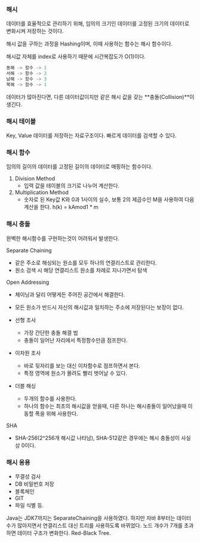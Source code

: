 ### 해시

데이터를 효율적으로 관리하기 위해, 임의의 크기인 데이터를 고정된 크기의 데이터로 변화시켜 저장하는 것이다.

해시 값을 구하는 과정을 Hashing이며, 이때 사용하는 함수는 해시 함수이다.

해시값 자체를 index로 사용하기 때문에 시간복잡도가 O(1)이다.

``` jsx
동해 -> 함수 -> 1
서해 -> 함수 -> 2
남해 -> 함수 -> 3
북해 -> 함수 -> 1
```

데이터가 많아진다면, 다른 데이터값이지만 같은 해시 값을 갖는 **충돌(Collision)**이 생긴다.

### 해시 테이블

Key, Value 데이터를 저장하는 자료구조이다. 빠르게 데이터를 검색할 수 있다.

### 해시 함수

임의의 길이의 데이터를 고정된 길이의 데이터로 매핑하는 함수이다.

1. Division Method
   - 입력 값을 테이블의 크기로 나누어 계산한다.
2. Multiplication Method
   - 숫자로 된 Key값 K와 0과 1사이의 실수, 보통 2의 제곱수인 M을 사용하여 다음 계산을 한다. h(k) = kAmod1 * m

### 해시 충돌

완벽한 해시함수를 구현하는것이 어려워서 발생한다.

Separate Chaining
- 같은 주소로 해싱되는 원소를 모두 하나의 연결리스트로 관리한다.
- 원소 검색 시 해당 연결리스트 원소를 차례로 지나가면서 탐색

Open Addressing
- 체이닝과 달리 어떻게든 주어진 공간에서 해결한다.
- 모든 원소가 반드시 자신의 해시값과 일치하는 주소에 저장된다는 보장이 없다.

- 선형 조사
    - 가장 간단한 충돌 해결 법
    - 충돌이 일어난 자리에서 특정함수만큼 점프한다.
- 이차원 조사
    - 바로 뒷자리를 보는 대신 이차함수로 점프하면서 본다.
    - 특정 영역에 원소가 몰려도 빨리 벗어날 수 있다.
- 더블 해싱
    - 두개의 함수를 사용한다.
    - 하나의 함수는 최초의 해시값을 얻을때, 다른 하나는 해시충돌이 일어났을때 이동할 폭을 위해 사용한다.

SHA
- SHA-256(2^256개 해시값 나타남), SHA-512같은 경우에는 해시 충돌성이 사실상 0이다.

### 해시 응용

- 무결성 검사
- DB 비밀번호 저장
- 블록체인
- GIT
- 파일 식별 등.

Java는 JDK7까지는 SeparateChaining을 사용하였다.
하지만 자바 8부터는 데이터 수가 많아지면서 연결리스트 대신 트리를 사용하도록 바뀌었다.
노드 개수가 7개를 초과하면 데이터 구조가 변화한다. Red-Black Tree.
